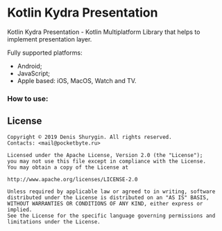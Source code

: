 # Kotlin Kydra Presentation

Kotlin Kydra Presentation - Kotlin Multiplatform Library that helps to implement presentation layer.

Fully supported platforms:
- Android;
- JavaScript;
- Apple based: iOS, MacOS, Watch and TV.

### How to use:
<TODO>

## License

```
Copyright © 2019 Denis Shurygin. All rights reserved.
Contacts: <mail@pocketbyte.ru>

Licensed under the Apache License, Version 2.0 (the "License");
you may not use this file except in compliance with the License.
You may obtain a copy of the License at

http://www.apache.org/licenses/LICENSE-2.0

Unless required by applicable law or agreed to in writing, software
distributed under the License is distributed on an "AS IS" BASIS,
WITHOUT WARRANTIES OR CONDITIONS OF ANY KIND, either express or implied.
See the License for the specific language governing permissions and
limitations under the License.
```


